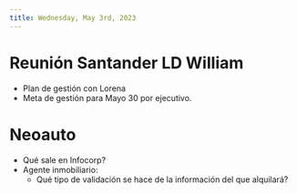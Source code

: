 ```yaml
---
title: Wednesday, May 3rd, 2023
---
```


# Reunión Santander LD William
- Plan de gestión con Lorena
- Meta de gestión para Mayo 30 por ejecutivo.

# Neoauto
- Qué sale en Infocorp?
- Agente inmobiliario:
    * Qué tipo de validación se hace de la información del que alquilará?
